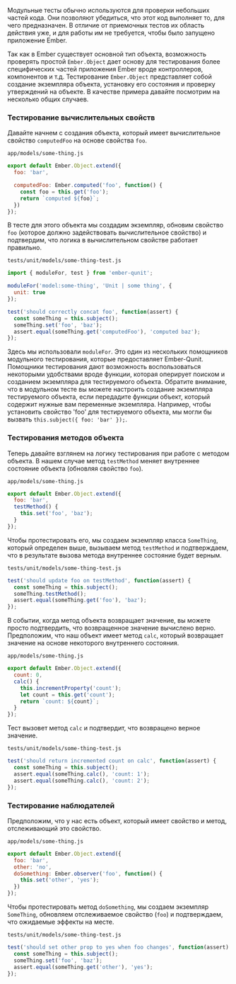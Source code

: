 Модульные тесты обычно используются для проверки небольших частей кода. Они позволяют убедиться, что этот код выполняет то, для чего предназначен. В отличие от приемочных тестов их область действия уже, и для работы им не требуется, чтобы было запущено приложение Ember.

Так как в Ember существует основной тип объекта, возможность проверять простой `Ember.Object` дает основу для тестирования более специфических частей приложения Ember вроде контроллеров, компонентов и т.д. Тестирование `Ember.Object` представляет собой создание экземпляра объекта, установку его состояния и проверку утверждений на объекте. В качестве примера давайте посмотрим на несколько общих случаев.

### Тестирование вычислительных свойств

Давайте начнем с создания объекта, который имеет вычислительное свойство `computedFoo` на основе свойства `foo`.

`app/models/some-thing.js`
```js
export default Ember.Object.extend({
  foo: 'bar',

  computedFoo: Ember.computed('foo', function() {
    const foo = this.get('foo');
    return `computed ${foo}`;
  })
});
```

В тесте для этого объекта мы создадим экземпляр, обновим свойство `foo` (которое должно задействовать вычислительное свойство) и подтвердим, что логика в вычислительном свойстве работает правильно.

`tests/unit/models/some-thing-test.js`
```js
import { moduleFor, test } from 'ember-qunit';

moduleFor('model:some-thing', 'Unit | some thing', {
  unit: true
});

test('should correctly concat foo', function(assert) {
  const someThing = this.subject();
  someThing.set('foo', 'baz');
  assert.equal(someThing.get('computedFoo'), 'computed baz');
});
```

Здесь мы использовали `moduleFor`. Это один из нескольких помощников модульного тестирования, которые предоставляет Ember-Qunit. Помощники тестирования дают возможность воспользоваться некоторыми удобствами вроде функции, которая оперирует поиском и созданием экземпляра для тестируемого объекта. Обратите внимание, что в модульном тесте вы можете настроить создание экземпляра тестируемого объекта, если передадите функции объект, который содержит нужные вам переменные экземпляра. Например, чтобы установить свойство 'foo' для тестируемого объекта, мы могли бы вызвать `this.subject({ foo: 'bar' });`.

### Тестирования методов объекта

Теперь давайте взглянем на логику тестирования при работе с методом объекта. В нашем случае метод `testMethod` меняет внутреннее состояние объекта (обновляя свойство `foo`).

`app/models/some-thing.js`
```js
export default Ember.Object.extend({
  foo: 'bar',
  testMethod() {
    this.set('foo', 'baz');
  }
});
```

Чтобы протестировать его, мы создаем экземпляр класса `SomeThing`, который определен выше, вызываем метод `testMethod` и подтверждаем, что в результате вызова метода внутреннее состояние будет верным.

`tests/unit/models/some-thing-test.js`
```js
test('should update foo on testMethod', function(assert) {
  const someThing = this.subject();
  someThing.testMethod();
  assert.equal(someThing.get('foo'), 'baz');
});
```

В событии, когда метод объекта возвращает значение, вы можете просто подтвердить, что возвращенное значение вычислено верно. Предположим, что наш объект имеет метод `calc`, который возвращает значение на основе некоторого внутреннего состояния.  

`app/models/some-thing.js`
```js
export default Ember.Object.extend({
  count: 0,
  calc() {
    this.incrementProperty('count');
    let count = this.get('count');
    return `count: ${count}`;
  }
});
```

Тест вызовет метод `calc` и подтвердит, что возвращено верное значение.

`tests/unit/models/some-thing-test.js`
```js
test('should return incremented count on calc', function(assert) {
  const someThing = this.subject();
  assert.equal(someThing.calc(), 'count: 1');
  assert.equal(someThing.calc(), 'count: 2');
});
```

### Тестирование наблюдателей

Предположим, что у нас есть объект, который имеет свойство и метод, отслеживающий это свойство.

`app/models/some-thing.js`
```js
export default Ember.Object.extend({
  foo: 'bar',
  other: 'no',
  doSomething: Ember.observer('foo', function() {
    this.set('other', 'yes');
  })
});
```

Чтобы протестировать метод `doSomething`, мы создаем экземпляр `SomeThing`, обновляем отслеживаемое свойство (`foo`) и подтверждаем, что ожидаемые эффекты на месте.

`tests/unit/models/some-thing-test.js`
```js
test('should set other prop to yes when foo changes', function(assert) {
  const someThing = this.subject();
  someThing.set('foo', 'baz');
  assert.equal(someThing.get('other'), 'yes');
});
```